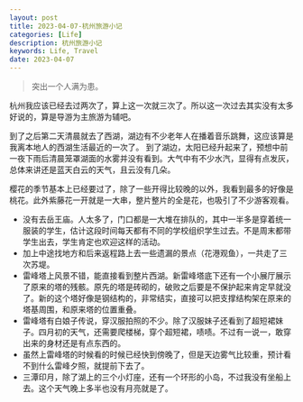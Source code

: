 ```yaml
---
layout: post
title: 2023-04-07-杭州旅游小记
categories: [Life]
description: 杭州旅游小记
keywords: Life, Travel
date: 2023-04-07
---
```


> 突出一个人满为患。

杭州我应该已经去过两次了，算上这一次就三次了。所以这一次过去其实没有太多好说的，算是导游为主旅游为辅吧。    

到了之后第二天清晨就去了西湖，湖边有不少老年人在播着音乐跳舞，这应该算是我离本地人的西湖生活最近的一次了。
到了湖边，太阳已经升起来了，预想中前一夜下雨后清晨笼罩湖面的水雾并没有看到。大气中有不少水汽，显得有点发灰，总体来讲还是蓝天白云的天气，且云没有几朵。

樱花的季节基本上已经要过了，除了一些开得比较晚的以外，我看到最多的好像是桃花。此外紫藤花一开就是一大串，整片整片的全是花，也吸引了不少游客观看。

- 没有去岳王庙。人太多了，门口都是一大堆在排队的，其中一半多是穿着统一服装的学生，估计这段时间每天都有不同的学校组织学生过去。不是周末都带学生出去，学生肯定也欢迎这样的活动。
- 加上中途找地方和后来返程路上去一些遗漏的景点（花港观鱼），一共走了三次苏堤。
- 雷峰塔上风景不错，能直接看到整片西湖。新雷峰塔底下还有一个小展厅展示了原来的塔的残骸。原先的塔是砖砌的，破败之后要是不保护起来肯定早就没了。新的这个塔好像是钢结构的，非常结实，直接可以把支撑结构架在原来的塔基周围，和原来塔的位置重叠。
- 雷峰塔有白娘子传说，穿汉服拍照的不少。除了汉服妹子还看到了超短裙妹子。四月初的天气，还需要爬楼梯，穿个超短裙，啧啧。不过有一说一，敢穿出来的身材还是有点东西的。
- 虽然上雷峰塔的时候看的时候已经快到傍晚了，但是天边雾气比较重，预计看不到什么雷峰夕照，就提前下去了。
- 三潭印月，除了湖上的三个小灯座，还有一个环形的小岛，不过我没有坐船上去。这个天气晚上多半也没有月亮就是了。